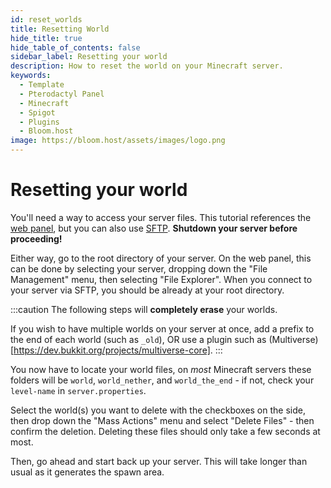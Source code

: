 ```yaml
---
id: reset_worlds
title: Resetting World
hide_title: true
hide_table_of_contents: false
sidebar_label: Resetting your world
description: How to reset the world on your Minecraft server.
keywords:
  - Template
  - Pterodactyl Panel
  - Minecraft
  - Spigot
  - Plugins
  - Bloom.host
image: https://bloom.host/assets/images/logo.png
---
```

# Resetting your world

You'll need a way to access your server files. This tutorial references the [web panel](https://mc.bloom.host), but you can also use [SFTP](https://docs.bloom.host/how-to-use-sftp). **Shutdown your server before proceeding!**

Either way, go to the root directory of your server. On the web panel, this can be done by selecting your server, dropping down the "File Management" menu, then selecting "File Explorer". When you connect to your server via SFTP, you should be already at your root directory.

:::caution
The following steps will __completely erase__ your worlds.

If you wish to have multiple worlds on your server at once, add a prefix to the end of each world (such as `_old`), OR use a plugin such as (Multiverse)[https://dev.bukkit.org/projects/multiverse-core].
:::

You now have to locate your world files, on *most* Minecraft servers these folders will be `world`, `world_nether`, and `world_the_end` - if not, check your `level-name` in `server.properties`.

Select the world(s) you want to delete with the checkboxes on the side, then drop down the "Mass Actions" menu and select "Delete Files" - then confirm the deletion. Deleting these files should only take a few seconds at most.

Then, go ahead and start back up your server. This will take longer than usual as it generates the spawn area.
